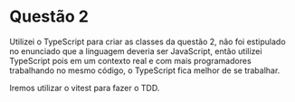 # Questão 2

Utilizei o TypeScript para criar as classes da questão 2, não foi estipulado no enunciado que a linguagem deveria ser JavaScript, então utilizei TypeScript pois em um contexto real e com mais programadores trabalhando no mesmo código, o TypeScript fica melhor de se trabalhar.

Iremos utilizar o vitest para fazer o TDD.
